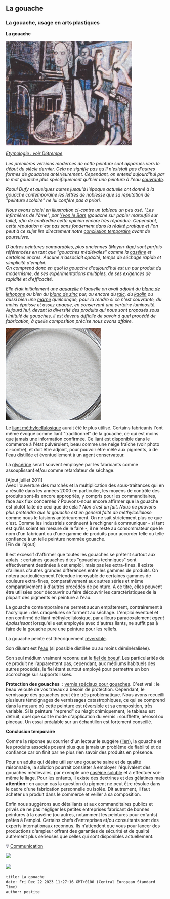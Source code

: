 ## La gouache
### La gouache, usage en arts plastiques
 **La gouache**  

[![](images/yvon010.jpg)](quinoussommes.html#yvonlebars)

_[Etymologie : voir Détrempe](detrempe.html)_

_Les premières versions modernes de cette peinture sont apparues vers le début du siècle dernier. Cela ne signifie pas qu'il n'existait pas d'autres formes de gouaches antérieurement. Cependant, on entend aujourd'hui par le mot gouache plus spécifiquement qu'hier une peinture à l'eau [couvrante](pigments.html#1facteurcouvrantopposetransparence)._

_Raoul Dufy et quelques autres jusqu'à l'époque actuelle ont donné à la gouache contemporaine les lettres de noblesse que sa réputation de "peinture scolaire" ne lui confère pas a priori._

_Nous avons choisi en illustration ci-contre un tableau un peu osé, "_Les infirmières de l'âme_", par [Yvon le Bars](quinoussommes.html#yvonlebars) (gouache sur papier marouflé sur toile), afin de contredire cette opinion encore très répandue. Cependant, cette réputation n'est pas sans fondement dans la réalité pratique et l'on peut à ce sujet lire directement notre [conclusion temporaire](gouache.html#conclusiontemporaire) avant de poursuivre._

_D'autres peintures comparables, plus anciennes (Moyen-âge) sont parfois référencées en tant que "gouaches médiévales" comme la [caséine](caseine.html) et certaines encres. Aucune n'associait opacité, temps de séchage rapide et simplicité d'emploi.  
On comprend donc en quoi la gouache d'aujourd'hui est un pur produit du modernisme, de ses expérimentations multiples, de ses exigences de rapidité et d'efficacité._

_Elle était initialement une [aquarelle](gommearabaquar.html) à laquelle on avait adjoint du [blanc de lithopone](lithopone.html) ou bien du [blanc de zinc](blancssynthetiques.html#leblancdezinc) pur, ou encore du [talc](talc.html), du [kaolin](kaolin.html) ou aussi bien une [marne](terresblanches.html) quelconque, pour la rendre si ce n'est couvrante, du moins épaisse et assez opaque, en conservant une certaine luminosité.  
Aujourd'hui, devant la diversité des produits qui nous sont proposés sous l'intitulé de gouaches, il est devenu difficile de savoir à quel procédé de fabrication, à quelle composition précise nous avons affaire._

![](images/methylcelluloseversionweb.jpg)

Le [liant méthylcellulosique](methylcellulosiqueliant.html) aurait été le plus utilisé. Certains fabricants l'ont même évoqué comme liant "traditionnel" de la gouache, ce qui est moins que jamais une information confirmée. Ce liant est disponible dans le commerce à l'état pulvérulent, beau comme une neige fraîche (voir photo ci-contre), et doit être adjoint, pour pouvoir être mêlé aux pigments, à de l'eau distillée et éventuellement à un agent conservateur.

La [glycérine](glycerine.html) serait souvent employée par les fabricants comme assouplissant et/ou comme retardateur de séchage.

\[Ajout juillet 2011\]  
Avec l'ouverture des marchés et la multiplication des sous-traitances qui en a résulté dans les années 2000 en particulier, les moyens de contrôle des produits sont-ils encore appropriés, y compris pour les commanditaires, face aux flux concernés ? Pouvons-nous encore affirmer que la gouache est plutôt faite de ceci que de cela ? _Non c'est un fait. Nous ne pouvons plus prétendre que la gouache est en général faite de méthylcellulose_ comme nous le faisions antérieurement. On ne sait strictement plus ce que c'est. Comme les industriels continuent à rechigner à communiquer - si tant est qu'ils soient en mesure de le faire -, il ne reste au consommateur que le nom d'un fabricant ou d'une gamme de produits pour accorder telle ou telle confiance à un telle peinture nommée gouache.  
\[Fin de l'ajout\]

Il est excessif d'affirmer que toutes les gouaches se prêtent surtout aux aplats  : certaines gouaches dites "gouaches techniques" sont effectivement destinées à cet emploi, mais pas les extra-fines. Il existe d'ailleurs d'autres grandes différences entre les gammes de produits. On notera particulièrement l'étendue incroyable de certaines gammes de couleurs extra-fines, comparativement aux autres séries et même comparativement à d'autres procédés de peinture. A ce titre, elles peuvent être utilisées pour découvrir ou faire découvrir les caractéristiques de la plupart des pigments en peinture à l'eau.

La gouache contemporaine ne permet aucun empâtement, contrairement à l'acrylique : des craquelures se forment au séchage. L'emploi éventuel et non confirmé de liant méthylcellulosique, par ailleurs paradoxalement _agent épaississant_ lorsqu'elle est employée avec d'autres liants, ne suffit pas à faire de la gouache pure une peinture pour les reliefs.

La gouache peinte est théoriquement [réversible](liants.html#reversibilite).

Son diluant est l'[eau](eau.html) (si possible distillée ou au moins déminéralisée).

Son seul médium vraiment reconnu est le [fiel de boeuf](fieldeboeuf.html). Les particularités de ce produit ne l'apparentent pas, cependant, aux médiums habituels des autres procédés, le fiel étant surtout employé pour permettre un bon accrochage sur supports lisses.

**Protection des gouaches**  : [vernis spéciaux pour gouaches](vernissage.html). C'est vrai : le beau velouté de vos travaux a besoin de protection. Cependant, le vernissage des gouaches peut être très problématique. Nous avons recueilli plusieurs témoignages de vernissages catastrophiques, ce qui se comprend dans la mesure où cette peinture est [réversible](liants.html#reversibilite) et sa composition, très variable. Si la peinture "reprend" ou réagit chimiquement, le tableau est détruit, quel que soit le mode d'application du vernis : soufflette, aérosol ou pinceau. Un essai préalable sur un échantillon est fortement conseillé.

**Conclusion temporaire**

Comme la réponse au courrier d'un lecteur le suggère ([lien](courrierdeslecteurs2011b150.html#20110710pb)), la gouache et les produits associés posent plus que jamais un problème de fiabilité et de confiance car on finit par ne plus rien savoir des produits en présence.

Pour un adulte qui désire utiliser une gouache saine et de qualité raisonnable, la solution pourrait consister à employer l'équivalent des gouaches médiévales, par exemple une [caséine soluble](caseine.html#unerecettetypiquesanschaux) et à effectuer soi-même le liage. Pour les enfants, il existe des dextrines et des gélatines mais **attention :** en aucun cas la question du pigment ne peut être résolue dans le cadre d'une fabrication personnelle ou isolée. Dit autrement, il faut acheter un produit dans le commerce et veiller à sa composition.

Enfin nous suggérons aux détaillants et aux commanditaires publics et privés de ne pas négliger les petites entreprises fabricant de bonnes peintures à la caséine (ou autres, notamment les peintures pour enfants) prêtes à l'emploi. Certains chefs d'entreprises et/ou consultants sont des experts internationaux reconnus. Ils n'attendent que vous pour lancer des productions d'ampleur offrant des garanties de sécurité et de qualité autrement plus sérieuses que celles qui sont disponibles actuellement.



![](images/flechebas.gif) [Communication](http://www.artrealite.com/annonceurs.htm) 

[![](https://cbonvin.fr/sites/regie.artrealite.com/visuels/campagne1.png)](index-2.html#20131014)

![](https://cbonvin.fr/sites/regie.artrealite.com/visuels/campagne2.png)
```
title: La gouache
date: Fri Dec 22 2023 11:27:16 GMT+0100 (Central European Standard Time)
author: postite
```
